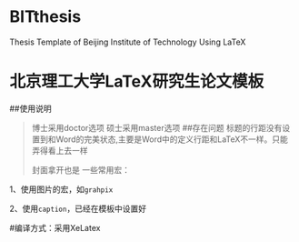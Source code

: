 # BITthesis
Thesis Template  of Beijing Institute of Technology  Using LaTeX
# 北京理工大学LaTeX研究生论文模板

##使用说明
> 博士采用doctor选项
> 硕士采用master选项
##存在问题
> 标题的行距没有设置到和Word的完美状态,主要是Word中的定义行距和LaTeX不一样。只能弄得看上去一样
>
> 封面拿开也是
一些常用宏：

1、使用图片的宏，如`grahpix`

2、使用`caption`，已经在模板中设置好

#编译方式：采用XeLatex

##  